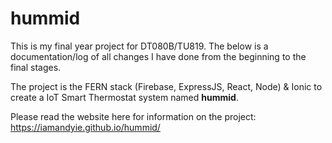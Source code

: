 # hummid

This is my final year project for DT080B/TU819.  The below is a documentation/log of all changes I have done from the 
beginning to the final stages.

The project is the FERN stack (Firebase, ExpressJS, React, Node) & Ionic to create a IoT Smart Thermostat system named 
**hummid**.

Please read the website here for information on the project: https://iamandyie.github.io/hummid/
